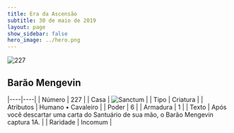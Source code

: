 ```yaml
---
title: Era da Ascensão
subtitle: 30 de maio de 2019
layout: page
show_sidebar: false
hero_image: ../hero.png
---
```


![227](https://cdn.keyforgegame.com/media/card_front/pt/435_227_3F9G7GJ5XWRP_pt.png)

## Barão Mengevin

|----|----|
| Número | 227 |
| Casa | ![Sanctum](https://archonarcana.com/images/thumb/c/c7/Sanctum.png/22px-Sanctum.png "Santuário") |
| Tipo | Criatura |
| Atributos | Humano • Cavaleiro |
| Poder | 6 |
| Armadura | 1 |
| Texto | Após você descartar uma carta do Santuário de sua mão, o Barão Mengevin captura 1A. |
| Raridade | Incomum |
